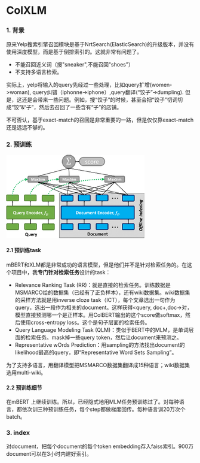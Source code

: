 # ColXLM

### 1. 背景

原来Yelp搜索引擎召回模块是基于NrtSearch(ElasticSearch)的升级版本，并没有使用深度模型，而是基于倒排索引的。这就非常有问题了。

- 不能召回近义词（搜"sneaker",不能召回"shoes"）
- 不支持多语言检索。

实际上，yelp将输入的query先经过一些处理，比如query扩增(women->woman), query纠错（iphonne->iphone）,query翻译(“饺子”->dumpling). 但是，这还是会带来一些问题。例如，搜“饺子”的时候，甚至会把“饺子”切词切成“饺”&“子”，然后去召回了一些含有“子”的店铺。

不可否认，基于exact-match的召回是非常重要的一路，但是仅仅靠exact-match还是远远不够的。

### 2. 预训练

![img](https://github.com/hannawong/ColXLM/raw/main/fig/ColBERT-Framework-MaxSim-W370px.png)

####  2.1 预训练task

mBERT和XLM都是非常成功的语言模型，但是他们并不是针对检索任务的。在这个项目中，我**专门针对检索任务**设计的task：

- Relevance Ranking Task (RR)：就是直接的检索任务。训练数据是MSMARCO给的数据集（已经有了正负样本），还有wiki数据集。wiki数据集的采样方法就是用inverse cloze task（ICT），每个文章选出一句作为query，选出一段作为相关的document。这样获得<query, doc+,doc->对，模型直接预测哪一个是正样本。用ColBERT输出的这个score做softmax，然后使用cross-entropy loss。这个是句子层面的检索任务。
- Query Language Modeling Task (QLM)：类似于BERT中的MLM，是单词层面的检索任务。mask掉一些query token，然后让document来预测之。
- Representative wOrds Prediction：用sampling的方法找出document的likelihood最高的query，即“Representative Word Sets Sampling”。



为了支持多语言，用翻译模型把MSMARCO数据集翻译成15种语言；wiki数据集选用multi-wiki。



#### 2.2 预训练细节

在mBERT 上继续训练。所以，已经隐式地用MLM任务预训练过了。对每种语言，都依次训三种预训练任务，每个step都做梯度回传。每种语言训20万次个batch。



### 3. index

对document，把每个document的每个token embedding存入faiss索引。900万document可以在3小时内建好索引。




